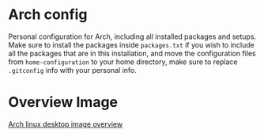 # Arch config

Personal configuration for Arch, including all installed packages and setups.
Make sure to install the packages inside `packages.txt` if you wish to include all the packages that are in this installation, and move the configuration files from `home-configuration` to your home directory, make sure to replace `.gitconfig` info with your personal info.

# Overview Image
[Arch linux desktop image overview](./assets/arch-overview.png)
